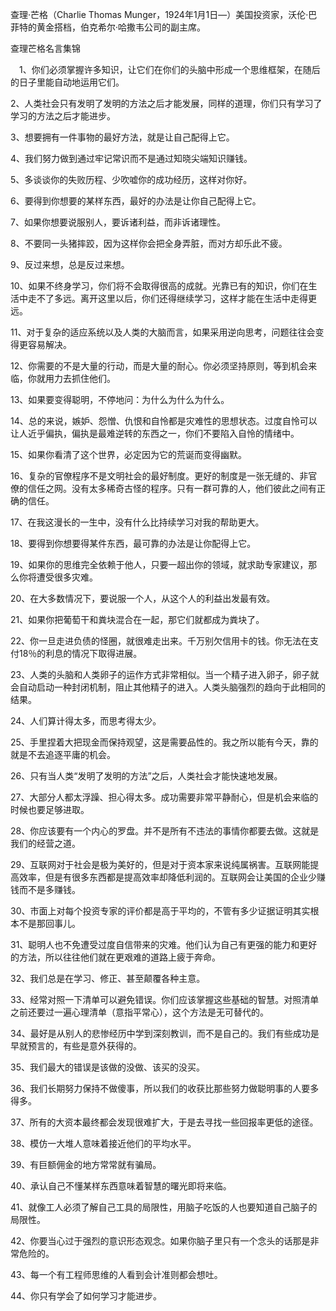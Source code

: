 查理·芒格（Charlie Thomas Munger，1924年1月1日—）美国投资家，沃伦·巴菲特的黄金搭档，伯克希尔·哈撒韦公司的副主席。

查理芒格名言集锦

　1、你们必须掌握许多知识，让它们在你们的头脑中形成一个思维框架，在随后的日子里能自动地运用它们。

2、人类社会只有发明了发明的方法之后才能发展，同样的道理，你们只有学习了学习的方法之后才能进步。

3、想要拥有一件事物的最好方法，就是让自己配得上它。

4、我们努力做到通过牢记常识而不是通过知晓尖端知识赚钱。

5、多谈谈你的失败历程、少吹嘘你的成功经历，这样对你好。

6、要得到你想要的某样东西，最好的办法是让你自己配得上它。

7、如果你想要说服别人，要诉诸利益，而非诉诸理性。

8、不要同一头猪摔跤，因为这样你会把全身弄脏，而对方却乐此不疲。

9、反过来想，总是反过来想。

10、如果不终身学习，你们将不会取得很高的成就。光靠已有的知识，你们在生活中走不了多远。离开这里以后，你们还得继续学习，这样才能在生活中走得更远。

11、对于复杂的适应系统以及人类的大脑而言，如果采用逆向思考，问题往往会变得更容易解决。

12、你需要的不是大量的行动，而是大量的耐心。你必须坚持原则，等到机会来临，你就用力去抓住他们。

13、如果要变得聪明，不停地问：为什么为什么为什么。

14、总的来说，嫉妒、怨憎、仇恨和自怜都是灾难性的思想状态。过度自怜可以让人近乎偏执，偏执是最难逆转的东西之一，你们不要陷入自怜的情绪中。

15、如果你看清了这个世界，必定因为它的荒诞而变得幽默。

16、复杂的官僚程序不是文明社会的最好制度。更好的制度是一张无缝的、非官僚的信任之网。没有太多稀奇古怪的程序。只有一群可靠的人，他们彼此之间有正确的信任。

17、在我这漫长的一生中，没有什么比持续学习对我的帮助更大。

18、要得到你想要得某件东西，最可靠的办法是让你配得上它。

19、如果你的思维完全依赖于他人，只要一超出你的领域，就求助专家建议，那么你将遭受很多灾难。

20、在大多数情况下，要说服一个人，从这个人的利益出发最有效。

21、如果你把葡萄干和粪块混合在一起，那它们就都成为粪块了。

22、你一旦走进负债的怪圈，就很难走出来。千万别欠信用卡的钱。你无法在支付18％的利息的情况下取得进展。

23、人类的头脑和人类卵子的运作方式非常相似。当一个精子进入卵子，卵子就会自动启动一种封闭机制，阻止其他精子的进入。人类头脑强烈的趋向于此相同的结果。

24、人们算计得太多，而思考得太少。

25、手里捏着大把现金而保持观望，这是需要品性的。我之所以能有今天，靠的就是不去追逐平庸的机会。

26、只有当人类“发明了发明的方法”之后，人类社会才能快速地发展。

27、大部分人都太浮躁、担心得太多。成功需要非常平静耐心，但是机会来临的时候也要足够进取。

28、你应该要有一个内心的罗盘。并不是所有不违法的事情你都要去做。这就是我们的经营之道。

29、互联网对于社会是极为美好的，但是对于资本家来说纯属祸害。互联网能提高效率，但是有很多东西都是提高效率却降低利润的。互联网会让美国的企业少赚钱而不是多赚钱。

30、市面上对每个投资专家的评价都是高于平均的，不管有多少证据证明其实根本不是那回事儿。

31、聪明人也不免遭受过度自信带来的灾难。他们认为自己有更强的能力和更好的方法，所以往往他们就在更艰难的道路上疲于奔命。

32、我们总是在学习、修正、甚至颠覆各种主意。

33、经常对照一下清单可以避免错误。你们应该掌握这些基础的智慧。对照清单之前还要过一遍心理清单（意指平常心），这个方法是无可替代的。

34、最好是从别人的悲惨经历中学到深刻教训，而不是自己的。我们有些成功是早就预言的，有些是意外获得的。

35、我们最大的错误是该做的没做、该买的没买。

36、我们长期努力保持不做傻事，所以我们的收获比那些努力做聪明事的人要多得多。

37、所有的大资本最终都会发现很难扩大，于是去寻找一些回报率更低的途径。

38、模仿一大堆人意味着接近他们的平均水平。

39、有巨额佣金的地方常常就有骗局。

40、承认自己不懂某样东西意味着智慧的曙光即将来临。

41、就像工人必须了解自己工具的局限性，用脑子吃饭的人也要知道自己脑子的局限性。

42、你要当心过于强烈的意识形态观念。如果你脑子里只有一个念头的话那是非常危险的。

43、每一个有工程师思维的人看到会计准则都会想吐。

44、你只有学会了如何学习才能进步。